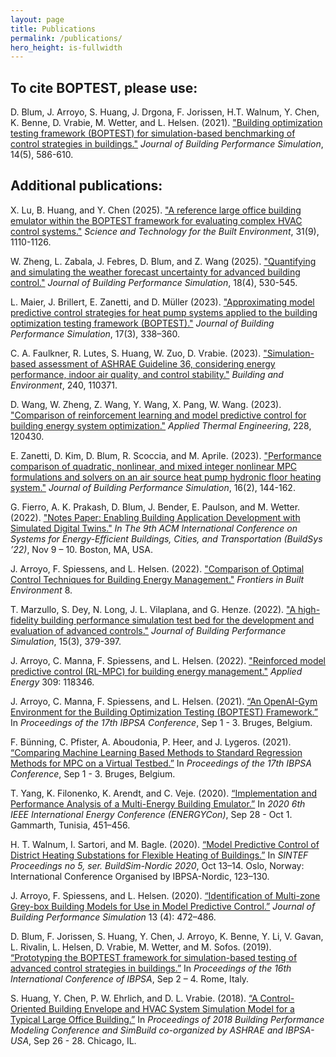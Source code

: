 ```yaml
---
layout: page
title: Publications
permalink: /publications/
hero_height: is-fullwidth
---
```


## To cite BOPTEST, please use:
D. Blum, J. Arroyo, S. Huang, J. Drgona, F. Jorissen, H.T. Walnum, Y. Chen, K. Benne, D. Vrabie, M. Wetter, and L. Helsen. (2021). ["Building optimization testing framework (BOPTEST) for simulation-based benchmarking of control strategies in buildings."](https://doi.org/10.1080/19401493.2021.1986574) *Journal of Building Performance Simulation*, 14(5), 586-610.

## Additional publications:
X. Lu, B. Huang, and Y. Chen (2025). ["A reference large office building emulator within the BOPTEST framework for evaluating complex HVAC control systems."](https://doi.org/10.1080/23744731.2025.2511559) *Science and Technology for the Built Environment*, 31(9), 1110-1126.

W. Zheng, L. Zabala, J. Febres, D. Blum, and Z. Wang (2025). ["Quantifying and simulating the weather forecast uncertainty for advanced building control."](https://doi.org/10.1080/19401493.2025.2453537) *Journal of Building Performance Simulation*, 18(4), 530-545.

L. Maier, J. Brillert, E. Zanetti, and D. Müller (2023). ["Approximating model predictive control strategies for heat pump systems applied to the building optimization testing framework (BOPTEST)."](https://doi.org/10.1080/19401493.2023.2280577) *Journal of Building Performance Simulation*, 17(3), 338–360.

C. A. Faulkner, R. Lutes, S. Huang, W. Zuo, D. Vrabie. (2023). ["Simulation-based assessment of ASHRAE Guideline 36, considering energy performance, indoor air quality, and control stability."](https://doi.org/10.1016/j.buildenv.2023.110371) *Building and Environment*, 240, 110371.

D. Wang, W. Zheng, Z. Wang, Y. Wang, X. Pang, W. Wang. (2023). ["Comparison of reinforcement learning and model predictive control for building energy system optimization."](https://doi.org/10.1016/j.applthermaleng.2023.120430) *Applied Thermal Engineering*, 228, 120430.

E. Zanetti, D. Kim, D. Blum, R. Scoccia, and M. Aprile. (2023). ["Performance comparison of quadratic, nonlinear, and mixed integer nonlinear MPC formulations and solvers on an air source heat pump hydronic floor heating system."](https://doi.org/10.1080/19401493.2022.2120631) *Journal of Building Performance Simulation*, 16(2), 144-162.

G. Fierro, A. K. Prakash, D. Blum, J. Bender, E. Paulson, and M. Wetter. (2022). ["Notes Paper: Enabling Building Application Development with Simulated Digital Twins."](https://dl.acm.org/doi/pdf/10.1145/3563357.3564060) *In The 9th ACM International Conference on Systems for Energy-Efficient Buildings, Cities, and Transportation (BuildSys ’22)*, Nov 9 – 10. Boston, MA, USA.

J. Arroyo, F. Spiessens, and L. Helsen. (2022). ["Comparison of Optimal Control Techniques for Building Energy Management."](https://doi.org/10.3389/fbuil.2022.849754) *Frontiers in Built Environment* 8.

T. Marzullo, S. Dey, N. Long, J. L. Vilaplana, and G. Henze. (2022). ["A high-fidelity building performance simulation test bed for the development and evaluation of advanced controls."](https://doi.org/10.1080/19401493.2022.2058091) *Journal of Building Performance Simulation*, 15(3), 379-397.

J. Arroyo, C. Manna, F. Spiessens, and L. Helsen. (2022). ["Reinforced model predictive control (RL-MPC) for building energy management."](https://doi.org/10.1016/j.apenergy.2021.118346) *Applied Energy* 309: 118346.

J. Arroyo, C. Manna, F. Spiessens, and L. Helsen. (2021). [“An OpenAI-Gym Environment for the Building Optimization Testing (BOPTEST) Framework.”](https://www.researchgate.net/profile/Javier-Arroyo/publication/354386346_An_OpenAI-Gym_environment_for_the_Building_Optimization_Testing_BOPTEST_framework/links/613616690360302a0082ffc1/An-OpenAI-Gym-environment-for-the-Building-Optimization-Testing-BOPTEST-framework.pdf) In *Proceedings of the 17th IBPSA Conference*, Sep 1 - 3. Bruges, Belgium.

F. Bünning, C. Pfister, A. Aboudonia, P. Heer, and J. Lygeros. (2021). [“Comparing Machine Learning Based Methods to Standard Regression Methods for MPC on a Virtual Testbed.”](https://www.research-collection.ethz.ch/bitstream/handle/20.500.11850/524933/BS2021_finalVersion.pdf?sequence=1&isAllowed=y) In *Proceedings of the 17th IBPSA Conference*, Sep 1 - 3. Bruges, Belgium.

T. Yang, K. Filonenko, K. Arendt, and C. Veje. (2020). [“Implementation and Performance Analysis of a Multi-Energy Building Emulator.”](https://ieeexplore.ieee.org/document/9236623) In *2020 6th IEEE International Energy Conference (ENERGYCon)*, Sep 28 - Oct 1. Gammarth, Tunisia, 451–456.

H. T. Walnum, I. Sartori, and M. Bagle. (2020). [“Model Predictive Control of District Heating Substations for Flexible Heating of Buildings.”](https://sintef.brage.unit.no/sintef-xmlui/handle/11250/2683181) In *SINTEF Proceedings no 5, ser. BuildSim-Nordic 2020*, Oct 13–14. Oslo, Norway: International Conference Organised by IBPSA-Nordic, 123–130.

J. Arroyo, F. Spiessens, and L. Helsen. (2020). [“Identification of Multi-zone Grey-box Building Models for Use in Model Predictive Control.”](https://doi.org/10.1080/19401493.2020.1770861) *Journal of Building Performance Simulation* 13 (4): 472–486.

D. Blum, F. Jorissen, S. Huang, Y. Chen, J. Arroyo, K. Benne, Y. Li, V. Gavan, L. Rivalin, L. Helsen, D. Vrabie, M. Wetter, and M. Sofos. (2019). [“Prototyping the BOPTEST framework for simulation-based testing of advanced control strategies in buildings.”](http://www.ibpsa.org/proceedings/BS2019/BS2019_211276.pdf) In *Proceedings of the 16th International Conference of IBPSA*, Sep 2 – 4. Rome, Italy.

S. Huang, Y. Chen, P. W. Ehrlich, and D. L. Vrabie. (2018). [“A Control-Oriented Building Envelope and HVAC System Simulation Model for a Typical Large Office Building.”](https://www.ashrae.org/File%20Library/Conferences/Specialty%20Conferences/2018%20Building%20Performance%20Analysis%20Conference%20and%20SimBuild/Papers/C101.pdf) In *Proceedings of 2018 Building Performance Modeling Conference and SimBuild co-organized by ASHRAE and IBPSA-USA*, Sep 26 - 28. Chicago, IL.
